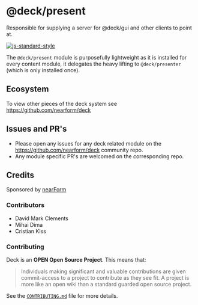 # @deck/present

Responsible for supplying a server for @deck/gui and other clients to point at. 

[![js-standard-style](https://img.shields.io/badge/code%20style-standard-brightgreen.svg?style=flat)](http://standardjs.com/)

The `@deck/present` module is purposefully lightweight as it is installed for every content module, it delegates the heavy lifting to `@deck/presenter` (which is only installed once).

## Ecosystem

To view other pieces of the deck system see <https://github.com/nearform/deck>

## Issues and PR's

* Please open any issues for any deck related module on the <https://github.com/nearform/deck> community repo.
* Any module specific PR's are welcomed on the corresponding repo.

## Credits

Sponsored by <a href="http://nearform.com">nearForm</a>

### Contributors

  * David Mark Clements
  * Mihai Dima
  * Cristian Kiss

### Contributing

Deck is an **OPEN Open Source Project**. This means that:

> Individuals making significant and valuable contributions are given commit-access to a project to contribute as they see fit. A project is more like an open wiki than a standard guarded open source project.

See the [`CONTRIBUTING.md`](CONTRIBUTING.md) file for more details.



